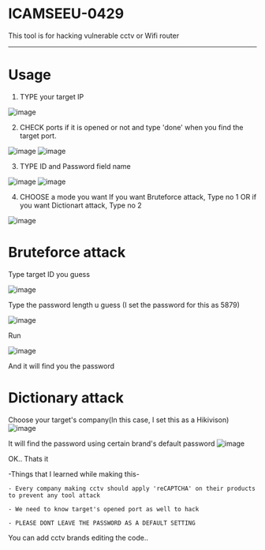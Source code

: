# ICAMSEEU-0429
This tool is for hacking vulnerable cctv or Wifi router

---
# Usage

1. TYPE your target IP

![image](https://github.com/jason1343/ICAMSEEU-0429/assets/96876149/928788cb-610d-4f41-9d20-063c45ca3806)

2. CHECK ports if it is opened or not and type 'done' when you find the target port.

![image](https://github.com/jason1343/ICAMSEEU-0429/assets/96876149/f319fb8f-460d-4409-aec2-6b8b601d8fc4)
![image](https://github.com/jason1343/ICAMSEEU-0429/assets/96876149/25d2d345-a6b6-4b03-82bf-3b5690c9413f)

3. TYPE ID and Password field name

![image](https://github.com/jason1343/ICAMSEEU-0429/assets/96876149/9dd7ee06-f7a5-41f0-94e9-b07128451c56)
![image](https://github.com/jason1343/ICAMSEEU-0429/assets/96876149/b47fc712-ea61-4dc0-a8e2-a35da889f173)

4. CHOOSE a mode you want
If you want Bruteforce attack, Type no 1 OR if you want Dictionart attack, Type no 2

![image](https://github.com/jason1343/ICAMSEEU-0429/assets/96876149/430e5627-8a9e-4037-a941-95cd2974badd)

# Bruteforce attack

  Type target ID you guess

![image](https://github.com/jason1343/ICAMSEEU-0429/assets/96876149/a1e7347c-323f-4db8-aeb0-91bac909eb9a)
  
  Type the password length u guess (I set the password for this as 5879)
  
![image](https://github.com/jason1343/ICAMSEEU-0429/assets/96876149/2d19bc0a-a1ec-4814-837e-8ae17cec076e)
  
  Run
  
![image](https://github.com/jason1343/ICAMSEEU-0429/assets/96876149/6b738e48-3bcc-4f9f-93fe-7256864d602a)
  
  And it will find you the password
  
  
  
  
  
# Dictionary attack

  Choose your target's company(In this case, I set this as a Hikivison)
![image](https://github.com/jason1343/ICAMSEEU-0429/assets/96876149/4c962ea1-ecc3-4c80-8c81-77e1cb1ae727)

  It will find the password using certain brand's default password
![image](https://github.com/jason1343/ICAMSEEU-0429/assets/96876149/beb17849-697a-42c9-8067-87121bb0f556)
  
OK.. Thats it
  
  
  -Things that I learned while making this-
  
    - Every company making cctv should apply 'reCAPTCHA' on their products to prevent any tool attack
  
    - We need to know target's opened port as well to hack
  
    - PLEASE DONT LEAVE THE PASSWORD AS A DEFAULT SETTING


You can add cctv brands editing the code..
